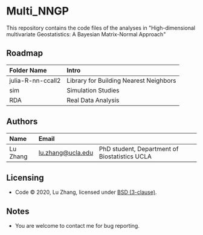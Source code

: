 # Multi_NNGP

This repository contains the code files of the analyses in "High-dimensional multivariate Geostatistics: A Bayesian Matrix-Normal Approach"

Roadmap
---------
|Folder Name |     Intro            |
|:------ |:----------- |
|julia-R-nn-ccall2| Library for Building Nearest Neighbors|
|sim| Simulation Studies |
|RDA| Real Data Analysis |


Authors
---------
| Name   | Email       |              |
|:------ |:----------- | :----------- |
| Lu Zhang | lu.zhang@ucla.edu        | PhD student, Department of Biostatistics UCLA  |


Licensing
---------
* Code &copy; 2020, Lu Zhang, licensed under [BSD (3-clause)](https://opensource.org/licenses/BSD-3-Clause).

Notes
---------
* You are welcome to contact me for bug reporting.
